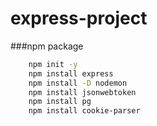# express-project

###npm package
```sh
    npm init -y
    npm install express
    npm install -D nodemon
    npm install jsonwebtoken
    npm install pg
    npm install cookie-parser
```